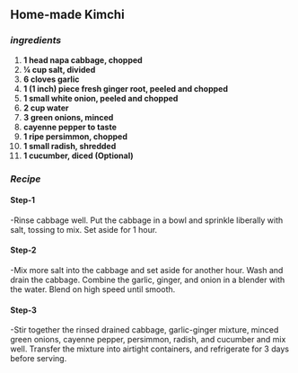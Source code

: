  ## **Home-made Kimchi**

### *ingredients*

 1. **1 head napa cabbage, chopped**
 2. **¼ cup salt, divided**
 3. **6 cloves garlic**
 4. **1 (1 inch) piece fresh ginger root, peeled and chopped**
 5. **1 small white onion, peeled and chopped**
 6. **2 cup water**
 7. **3 green onions, minced**
 8. **cayenne pepper to taste**
 9. **1 ripe persimmon, chopped**
 10. **1 small radish, shredded**
 11. **1 cucumber, diced (Optional)**

 ### *Recipe*

 #### **Step-1**
 -Rinse cabbage well. Put the cabbage in a bowl and sprinkle liberally with salt, tossing to mix. Set aside for 1 hour.

 #### **Step-2**
 -Mix more salt into the cabbage and set aside for another hour. Wash and drain the cabbage. Combine the garlic, ginger, and onion in a blender with the water. Blend on high speed until smooth.

 #### **Step-3**
 -Stir together the rinsed drained cabbage, garlic-ginger mixture, minced green onions, cayenne pepper, persimmon, radish, and cucumber and mix well. Transfer the mixture into airtight containers, and refrigerate for 3 days before serving.